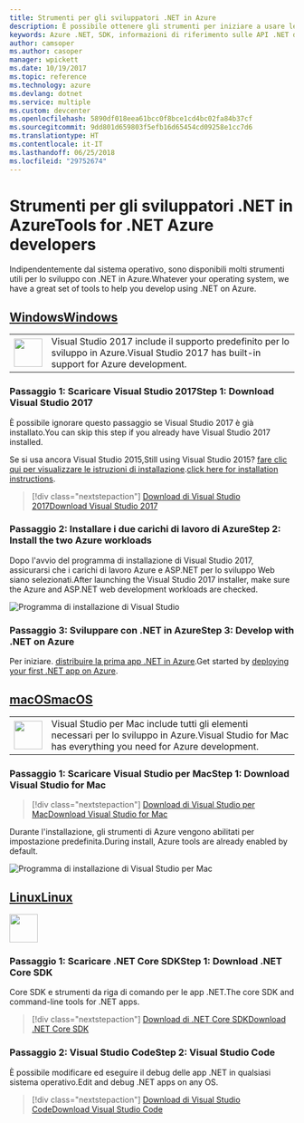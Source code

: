 ```yaml
---
title: Strumenti per gli sviluppatori .NET in Azure
description: È possibile ottenere gli strumenti per iniziare a usare le librerie .NET di Azure da un ambiente Windows, Linux o Mac.
keywords: Azure .NET, SDK, informazioni di riferimento sulle API .NET di Azure, libreria di classi .NET di Azure
author: camsoper
ms.author: casoper
manager: wpickett
ms.date: 10/19/2017
ms.topic: reference
ms.technology: azure
ms.devlang: dotnet
ms.service: multiple
ms.custom: devcenter
ms.openlocfilehash: 5890df018eea61bcc0f8bce1cd4bc02fa84b37cf
ms.sourcegitcommit: 9dd801d659803f5efb16d65454cd09258e1cc7d6
ms.translationtype: HT
ms.contentlocale: it-IT
ms.lasthandoff: 06/25/2018
ms.locfileid: "29752674"
---
```

# <a name="tools-for-net-azure-developers"></a><span data-ttu-id="ddae5-104">Strumenti per gli sviluppatori .NET in Azure</span><span class="sxs-lookup"><span data-stu-id="ddae5-104">Tools for .NET Azure developers</span></span>

<span data-ttu-id="ddae5-105">Indipendentemente dal sistema operativo, sono disponibili molti strumenti utili per lo sviluppo con .NET in Azure.</span><span class="sxs-lookup"><span data-stu-id="ddae5-105">Whatever your operating system, we have a great set of tools to help you develop using .NET on Azure.</span></span>

## <a name="windowstabwindows"></a>[<span data-ttu-id="ddae5-106">Windows</span><span class="sxs-lookup"><span data-stu-id="ddae5-106">Windows</span></span>](#tab/windows)

<table>
  <tr>
    <td width="50">
        <img src="https://docs.microsoft.com/en-us/media/logos/logo_vs-ide.svg" width="50" height="50"></img>
    </td>
    <td>
        <span data-ttu-id="ddae5-107">Visual Studio 2017 include il supporto predefinito per lo sviluppo in Azure.</span><span class="sxs-lookup"><span data-stu-id="ddae5-107">Visual Studio 2017 has built-in support for Azure development.</span></span>
    </td>
  </tr>
</table>

### <a name="step-1-download-visual-studio-2017"></a><span data-ttu-id="ddae5-108">Passaggio 1: Scaricare Visual Studio 2017</span><span class="sxs-lookup"><span data-stu-id="ddae5-108">Step 1: Download Visual Studio 2017</span></span>

<span data-ttu-id="ddae5-109">È possibile ignorare questo passaggio se Visual Studio 2017 è già installato.</span><span class="sxs-lookup"><span data-stu-id="ddae5-109">You can skip this step if you already have Visual Studio 2017 installed.</span></span>

<span data-ttu-id="ddae5-110">Se si usa ancora Visual Studio 2015,</span><span class="sxs-lookup"><span data-stu-id="ddae5-110">Still using Visual Studio 2015?</span></span>  <span data-ttu-id="ddae5-111">[fare clic qui per visualizzare le istruzioni di installazione](dotnet-sdk-vs2015-install.md).</span><span class="sxs-lookup"><span data-stu-id="ddae5-111">[click here for installation instructions](dotnet-sdk-vs2015-install.md).</span></span>

> [!div class="nextstepaction"]
> [<span data-ttu-id="ddae5-112">Download di Visual Studio 2017</span><span class="sxs-lookup"><span data-stu-id="ddae5-112">Download Visual Studio 2017</span></span>](https://www.visualstudio.com/downloads/)


### <a name="step-2-install-the-two-azure-workloads"></a><span data-ttu-id="ddae5-113">Passaggio 2: Installare i due carichi di lavoro di Azure</span><span class="sxs-lookup"><span data-stu-id="ddae5-113">Step 2: Install the two Azure workloads</span></span>

<span data-ttu-id="ddae5-114">Dopo l'avvio del programma di installazione di Visual Studio 2017, assicurarsi che i carichi di lavoro Azure e ASP.NET per lo sviluppo Web siano selezionati.</span><span class="sxs-lookup"><span data-stu-id="ddae5-114">After launching the Visual Studio 2017 installer, make sure the Azure and ASP.NET web development workloads are checked.</span></span>

![Programma di installazione di Visual Studio](media/dotnet-tools/azure-workloads.png)

### <a name="step-3-develop-with-net-on-azure"></a><span data-ttu-id="ddae5-116">Passaggio 3: Sviluppare con .NET in Azure</span><span class="sxs-lookup"><span data-stu-id="ddae5-116">Step 3: Develop with .NET on Azure</span></span>

<span data-ttu-id="ddae5-117">Per iniziare. [distribuire la prima app .NET in Azure](https://docs.microsoft.com/azure/app-service-web/app-service-web-get-started-dotnet).</span><span class="sxs-lookup"><span data-stu-id="ddae5-117">Get started by [deploying your first .NET app on Azure](https://docs.microsoft.com/azure/app-service-web/app-service-web-get-started-dotnet).</span></span>


## <a name="macostabmacos"></a>[<span data-ttu-id="ddae5-118">macOS</span><span class="sxs-lookup"><span data-stu-id="ddae5-118">macOS</span></span>](#tab/macos)
<table>
  <tr>
    <td width="50">
        <img src="https://docs.microsoft.com/en-us/media/logos/logo_vs-mac.svg" width="50" height="50"></img>
    </td>
    <td>
        <span data-ttu-id="ddae5-119">Visual Studio per Mac include tutti gli elementi necessari per lo sviluppo in Azure.</span><span class="sxs-lookup"><span data-stu-id="ddae5-119">Visual Studio for Mac has everything you need for Azure development.</span></span>
    </td>
  </tr>
</table>


### <a name="step-1-download-visual-studio-for-mac"></a><span data-ttu-id="ddae5-120">Passaggio 1: Scaricare Visual Studio per Mac</span><span class="sxs-lookup"><span data-stu-id="ddae5-120">Step 1: Download Visual Studio for Mac</span></span>

> [!div class="nextstepaction"]
> [<span data-ttu-id="ddae5-121">Download di Visual Studio per Mac</span><span class="sxs-lookup"><span data-stu-id="ddae5-121">Download Visual Studio for Mac</span></span>](https://www.visualstudio.com/vs/visual-studio-mac/)

<span data-ttu-id="ddae5-122">Durante l'installazione, gli strumenti di Azure vengono abilitati per impostazione predefinita.</span><span class="sxs-lookup"><span data-stu-id="ddae5-122">During install, Azure tools are already enabled by default.</span></span>

![Programma di installazione di Visual Studio per Mac](media/dotnet-tools/azure-vsmac.png)

## <a name="linuxtablinux"></a>[<span data-ttu-id="ddae5-124">Linux</span><span class="sxs-lookup"><span data-stu-id="ddae5-124">Linux</span></span>](#tab/linux)

<img src="https://docs.microsoft.com/en-us/visualstudio/products/images/vs-code.svg" width="50" height="50"></img>

### <a name="step-1-download-net-core-sdk"></a><span data-ttu-id="ddae5-125">Passaggio 1: Scaricare .NET Core SDK</span><span class="sxs-lookup"><span data-stu-id="ddae5-125">Step 1: Download .NET Core SDK</span></span>

<span data-ttu-id="ddae5-126">Core SDK e strumenti da riga di comando per le app .NET.</span><span class="sxs-lookup"><span data-stu-id="ddae5-126">The core SDK and command-line tools for .NET apps.</span></span>

> [!div class="nextstepaction"]
> [<span data-ttu-id="ddae5-127">Download di .NET Core SDK</span><span class="sxs-lookup"><span data-stu-id="ddae5-127">Download .NET Core SDK</span></span>](https://www.microsoft.com/net/core)

### <a name="step-2-visual-studio-code"></a><span data-ttu-id="ddae5-128">Passaggio 2: Visual Studio Code</span><span class="sxs-lookup"><span data-stu-id="ddae5-128">Step 2: Visual Studio Code</span></span>

<span data-ttu-id="ddae5-129">È possibile modificare ed eseguire il debug delle app .NET in qualsiasi sistema operativo.</span><span class="sxs-lookup"><span data-stu-id="ddae5-129">Edit and debug .NET apps on any OS.</span></span>

> [!div class="nextstepaction"]
> [<span data-ttu-id="ddae5-130">Download di Visual Studio Code</span><span class="sxs-lookup"><span data-stu-id="ddae5-130">Download Visual Studio Code</span></span>](https://code.visualstudio.com)